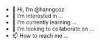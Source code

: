 - 👋 Hi, I’m @hanngcoz
- 👀 I’m interested in ...
- 🌱 I’m currently learning ...
- 💞️ I’m looking to collaborate on ...
- 📫 How to reach me ...

<!---
hanngcoz/hanngcoz is a ✨ special ✨ repository because its `README.md` (this file) appears on your GitHub profile.
You can click the Preview link to take a look at your changes.
--->

